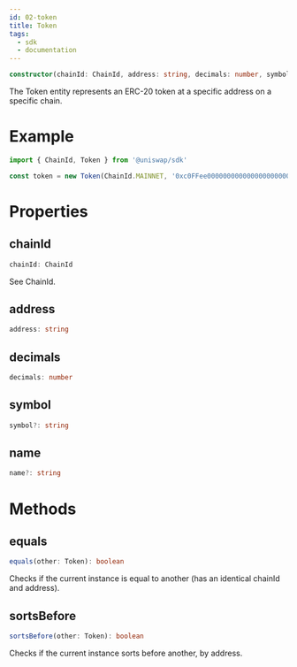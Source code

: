 ```yaml
---
id: 02-token
title: Token
tags:
  - sdk
  - documentation
---
```


```typescript
constructor(chainId: ChainId, address: string, decimals: number, symbol?: string, name?: string)
```

The Token entity represents an ERC-20 token at a specific address on a specific chain.

# Example

```typescript
import { ChainId, Token } from '@uniswap/sdk'

const token = new Token(ChainId.MAINNET, '0xc0FFee0000000000000000000000000000000000', 18, 'HOT', 'Caffeine')
```

# Properties

## chainId

```typescript
chainId: ChainId
```

See <Link to='/docs/v2/SDK/other-exports/#chainid'>ChainId</Link>.

## address

```typescript
address: string
```

## decimals

```typescript
decimals: number
```

## symbol

```typescript
symbol?: string
```

## name

```typescript
name?: string
```

# Methods

## equals

```typescript
equals(other: Token): boolean
```

Checks if the current instance is equal to another (has an identical chainId and address).

## sortsBefore

```typescript
sortsBefore(other: Token): boolean
```

Checks if the current instance sorts before another, by address.
